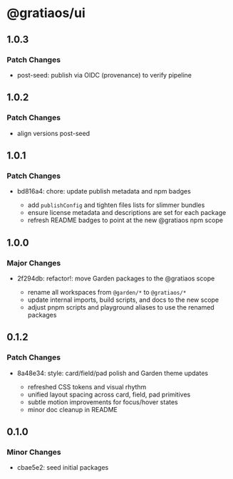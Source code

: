 # @gratiaos/ui

## 1.0.3

### Patch Changes

- post-seed: publish via OIDC (provenance) to verify pipeline

## 1.0.2

### Patch Changes

- align versions post-seed

## 1.0.1

### Patch Changes

- bd816a4: chore: update publish metadata and npm badges

  - add `publishConfig` and tighten files lists for slimmer bundles
  - ensure license metadata and descriptions are set for each package
  - refresh README badges to point at the new @gratiaos npm scope

## 1.0.0

### Major Changes

- 2f294db: refactor!: move Garden packages to the @gratiaos scope

  - rename all workspaces from `@garden/*` to `@gratiaos/*`
  - update internal imports, build scripts, and docs to the new scope
  - adjust pnpm scripts and playground aliases to use the renamed packages

## 0.1.2

### Patch Changes

- 8a48e34: style: card/field/pad polish and Garden theme updates

  - refreshed CSS tokens and visual rhythm
  - unified layout spacing across card, field, pad primitives
  - subtle motion improvements for focus/hover states
  - minor doc cleanup in README

## 0.1.0

### Minor Changes

- cbae5e2: seed initial packages
